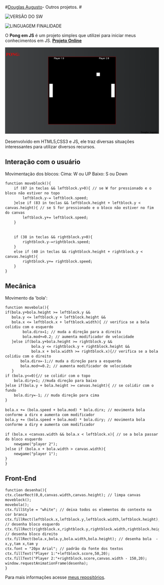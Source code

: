 



#[Douglas Augusto](http://github.com/DouglasAugustoJunior)- Outros projetos. # 
 
 
![VERSÃO DO SW](https://img.shields.io/badge/Version-1.0-blue.svg)
 
![LINGUAGEM FINALIDADE](https://img.shields.io/badge/JavaScript-game-orange.svg)
 
O **Pong em JS** é um projeto simples que utilizei para iniciar meus conhecimentos em JS. **[Projeto Online](https://douglasaugustojunior.github.io/PongInJS/)**

![Imagem](https://github.com/DouglasAugustoJunior/PongInJS/blob/master/images/Game.PNG?raw=true)


 
Desenvolvido em HTML5,CSS3 e JS, ele traz diversas situações interessantes para utilizar diversos recursos.
 
## Interação com o usuário
 
Movimentação dos blocos:
Cima: W ou UP
Baixo: S ou Down

    function moveblock(){
        if (87 in teclas && leftblock.y>0){ // se W for pressionado e o bloco não estiver no topo
            leftblock.y-= leftblock.speed;
        }else if (83 in teclas && leftblock.height + leftblock.y < canvas.height){ // se S for pressionado e o bloco não estiver no fim do canvas
            leftblock.y+= leftblock.speed;
        }
        
        
        if (38 in teclas && rightblock.y>0){
            rightblock.y-=rightblock.speed;
        }
        else if (40 in teclas && rightblock.height + rightblock.y < canvas.height){
            rightblock.y+= rightblock.speed;
        }
    }

 

 
##                                                                                                                                                                                                                                                                        Mecânica
 
Movimento da 'bola':

    function movebola(){
    if(bola.y+bola.height >= leftblock.y &&
       bola.y <= leftblock.y + leftblock.height &&
       bola.x <= leftblock.x + leftblock.width){ // verifica se a bola colidiu com o esquerdo
            bola.dirx=1; // muda a direção para a direita
            bola.mod+=0.2; // aumenta modificador de velocidade
       }else if(bola.y+bola.height >= rightblock.y &&
                bola.y <= rightblock.y + rightblock.height &&
                bola.x + bola.width >= rightblock.x){// verifica se a bola colidiu com o direito
           bola.dirx=-1;// muda a direção para a esquerda
           bola.mod+=0.2; // aumenta modificador de velocidade
       }
    if (bola.y<=0){// se colidir com o topo
        bola.diry=1; //muda direção para baixo
    }else if(bola.y + bola.height >= canvas.height){ // se colidir com o fundo
        bola.diry=-1; // muda direção para cima
    }
    
    bola.x += (bola.speed + bola.mod) * bola.dirx; // movimenta bola conforme a dirx e aumenta com modificador
    bola.y += (bola.speed + bola.mod) * bola.diry; // movimenta bola conforme a diry e aumenta com modificador
    
    if (bola.x <canvas.width && bola.x < leftblock.x){ // se a bola passar do bloco esquerdo
        newgame("player 2");
    }else if (bola.x + bola.width > canvas.width){
        newgame("player 1");
    }
    }


 
## Front-End
 
 

    function desenha(){
    ctx.clearRect(0,0,canvas.width,canvas.height); // limpa canvas
    moveblock();
    movebola();
    ctx.fillStyle = "white"; // deixa todos os elementos do contexto na cor branca
    ctx.fillRect(leftblock.x,leftblock.y,leftblock.width,leftblock.height); // desenha bloco esquerdo
    ctx.fillRect(rightblock.x,rightblock.y,rightblock.width,rightblock.height); // desenha bloco direito
    ctx.fillRect(bola.x,bola.y,bola.width,bola.height); // desenha bola  - x,y,tam x,tam y
    ctx.font = "20px Arial"; // padrão da fonte dos textos
    ctx.fillText("Player 1:"+leftblock.score,50,20);
    ctx.fillText("Player 2:"+rightblock.score,canvas.width - 150,20);
    window.requestAnimationFrame(desenha);
    }


 
 
Para mais informações acesse [meus repositórios](http://github.com/DouglasAugustoJunior).
